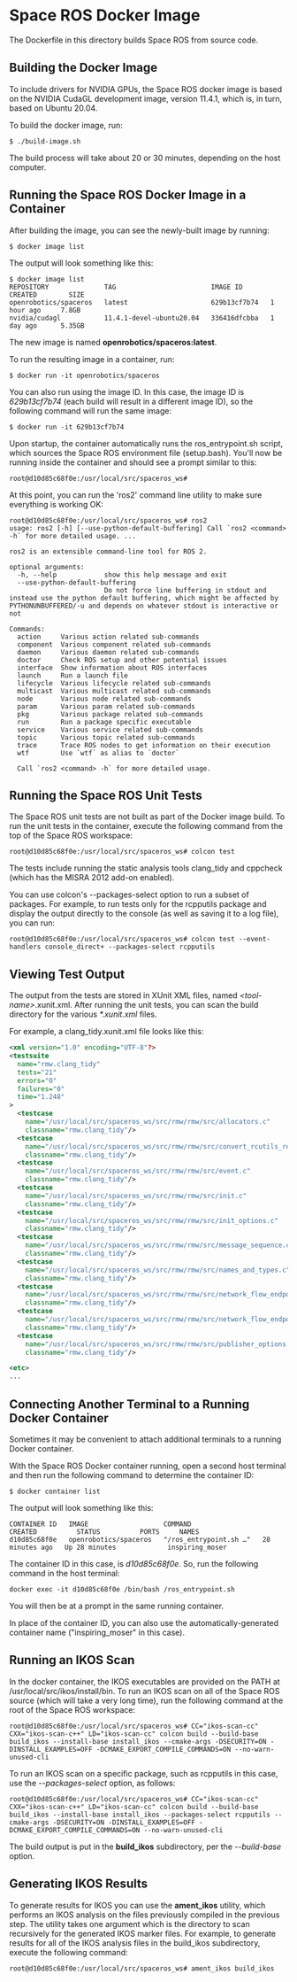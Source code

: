 # Space ROS Docker Image

The Dockerfile in this directory builds Space ROS from source code.

## Building the Docker Image

To include drivers for NVIDIA GPUs, the Space ROS docker image is based on the NVIDIA CudaGL development image, version 11.4.1, which is, in turn, based on Ubuntu 20.04.

To build the docker image, run:

```
$ ./build-image.sh
```

The build process will take about 20 or 30 minutes, depending on the host computer.

## Running the Space ROS Docker Image in a Container

After building the image, you can see the newly-built image by running:

```
$ docker image list
```

The output will look something like this:

```
$ docker image list
REPOSITORY              TAG                        IMAGE ID       CREATED        SIZE
openrobotics/spaceros   latest                     629b13cf7b74   1 hour ago     7.8GB
nvidia/cudagl           11.4.1-devel-ubuntu20.04   336416dfcbba   1 day ago      5.35GB
```

The new image is named **openrobotics/spaceros:latest**.

To run the resulting image in a container, run:

```
$ docker run -it openrobotics/spaceros
```

You can also run using the image ID. In this case, the image ID is *629b13cf7b74* (each build will result in a different image ID), so the following command will run the same image:

```
$ docker run -it 629b13cf7b74
```

Upon startup, the container automatically runs the ros_entrypoint.sh script, which sources the Space ROS environment file (setup.bash). You'll now be running inside the container and should see a prompt similar to this:

```
root@d10d85c68f0e:/usr/local/src/spaceros_ws# 
```

At this point, you can run the 'ros2' command line utility to make sure everything is working OK:

```
root@d10d85c68f0e:/usr/local/src/spaceros_ws# ros2
usage: ros2 [-h] [--use-python-default-buffering] Call `ros2 <command> -h` for more detailed usage. ...

ros2 is an extensible command-line tool for ROS 2.

optional arguments:
  -h, --help            show this help message and exit
  --use-python-default-buffering
                        Do not force line buffering in stdout and instead use the python default buffering, which might be affected by PYTHONUNBUFFERED/-u and depends on whatever stdout is interactive or not

Commands:
  action     Various action related sub-commands
  component  Various component related sub-commands
  daemon     Various daemon related sub-commands
  doctor     Check ROS setup and other potential issues
  interface  Show information about ROS interfaces
  launch     Run a launch file
  lifecycle  Various lifecycle related sub-commands
  multicast  Various multicast related sub-commands
  node       Various node related sub-commands
  param      Various param related sub-commands
  pkg        Various package related sub-commands
  run        Run a package specific executable
  service    Various service related sub-commands
  topic      Various topic related sub-commands
  trace      Trace ROS nodes to get information on their execution
  wtf        Use `wtf` as alias to `doctor`

  Call `ros2 <command> -h` for more detailed usage.
```

## Running the Space ROS Unit Tests

The Space ROS unit tests are not built as part of the Docker image build. To run the unit tests in the container, execute the following command from the top of the Space ROS workspace:

```
root@d10d85c68f0e:/usr/local/src/spaceros_ws# colcon test
```

The tests include running the static analysis tools clang_tidy and cppcheck (which has the MISRA 2012 add-on enabled).

You can use colcon's --packages-select option to run a subset of packages. For example, to run tests only for the rcpputils package and display the output directly to the console (as well as saving it to a log file), you can run:

```
root@d10d85c68f0e:/usr/local/src/spaceros_ws# colcon test --event-handlers console_direct+ --packages-select rcpputils
```

## Viewing Test Output

 The output from the tests are stored in XUnit XML files, named *\<tool-name\>*.xunit.xml. After running the unit tests, you can scan the build directory for the various *\*.xunit.xml* files.

 For example, a clang_tidy.xunit.xml file looks like this:

```xml
<xml version="1.0" encoding="UTF-8"?>
<testsuite
  name="rmw.clang_tidy"
  tests="21"
  errors="0"
  failures="0"
  time="1.248"
>
  <testcase
    name="/usr/local/src/spaceros_ws/src/rmw/rmw/src/allocators.c"
    classname="rmw.clang_tidy"/>
  <testcase
    name="/usr/local/src/spaceros_ws/src/rmw/rmw/src/convert_rcutils_ret_to_rmw_ret.c"
    classname="rmw.clang_tidy"/>
  <testcase
    name="/usr/local/src/spaceros_ws/src/rmw/rmw/src/event.c"
    classname="rmw.clang_tidy"/>
  <testcase
    name="/usr/local/src/spaceros_ws/src/rmw/rmw/src/init.c"
    classname="rmw.clang_tidy"/>
  <testcase
    name="/usr/local/src/spaceros_ws/src/rmw/rmw/src/init_options.c"
    classname="rmw.clang_tidy"/>
  <testcase
    name="/usr/local/src/spaceros_ws/src/rmw/rmw/src/message_sequence.c"
    classname="rmw.clang_tidy"/>
  <testcase
    name="/usr/local/src/spaceros_ws/src/rmw/rmw/src/names_and_types.c"
    classname="rmw.clang_tidy"/>
  <testcase
    name="/usr/local/src/spaceros_ws/src/rmw/rmw/src/network_flow_endpoint.c"
    classname="rmw.clang_tidy"/>
  <testcase
    name="/usr/local/src/spaceros_ws/src/rmw/rmw/src/network_flow_endpoint_array.c"
    classname="rmw.clang_tidy"/>
  <testcase
    name="/usr/local/src/spaceros_ws/src/rmw/rmw/src/publisher_options.c"
    classname="rmw.clang_tidy"/>

<etc>    
...

```

## Connecting Another Terminal to a Running Docker Container

Sometimes it may be convenient to attach additional terminals to a running Docker container.

With the Space ROS Docker container running, open a second host terminal and then run the following command to determine the container ID:

```
$ docker container list
```

The output will look something like this:

```
CONTAINER ID   IMAGE                   COMMAND                  CREATED          STATUS          PORTS     NAMES
d10d85c68f0e   openrobotics/spaceros   "/ros_entrypoint.sh …"   28 minutes ago   Up 28 minutes             inspiring_moser
```

The container ID in this case, is *d10d85c68f0e*. So, run the following command in the host terminal:

```
docker exec -it d10d85c68f0e /bin/bash /ros_entrypoint.sh
```

You will then be at a prompt in the same running container.

In place of the container ID, you can also use the automatically-generated container name ("inspiring_moser" in this case).

## Running an IKOS Scan

In the docker container, the IKOS executables are provided on the PATH at /usr/local/src/ikos/install/bin.
To run an IKOS scan on all of the Space ROS source (which will take a very long time), run the following command at the root of the Space ROS workspace:

```
root@d10d85c68f0e:/usr/local/src/spaceros_ws# CC="ikos-scan-cc" CXX="ikos-scan-c++" LD="ikos-scan-cc" colcon build --build-base build_ikos --install-base install_ikos --cmake-args -DSECURITY=ON -DINSTALL_EXAMPLES=OFF -DCMAKE_EXPORT_COMPILE_COMMANDS=ON --no-warn-unused-cli
```

To run an IKOS scan on a specific package, such as rcpputils in this case, use the *--packages-select* option, as follows:

```
root@d10d85c68f0e:/usr/local/src/spaceros_ws# CC="ikos-scan-cc" CXX="ikos-scan-c++" LD="ikos-scan-cc" colcon build --build-base build_ikos --install-base install_ikos --packages-select rcpputils --cmake-args -DSECURITY=ON -DINSTALL_EXAMPLES=OFF -DCMAKE_EXPORT_COMPILE_COMMANDS=ON --no-warn-unused-cli
```

The build output is put in the **build_ikos** subdirectory, per the *--build-base* option.

## Generating IKOS Results

To generate results for IKOS you can use the **ament_ikos** utility, which performs an IKOS analysis on the files previously compiled in the previous step. 
The utility takes one argument which is the directory to scan recursively for the generated IKOS marker files. 
For example, to generate results for all of the IKOS analysis files in the build_ikos subdirectory, execute the following command:

```
root@d10d85c68f0e:/usr/local/src/spaceros_ws# ament_ikos build_ikos
```
